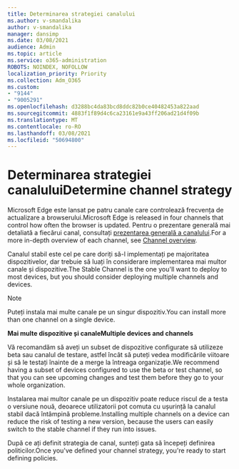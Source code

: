 ```yaml
---
title: Determinarea strategiei canalului
ms.author: v-smandalika
author: v-smandalika
manager: dansimp
ms.date: 03/08/2021
audience: Admin
ms.topic: article
ms.service: o365-administration
ROBOTS: NOINDEX, NOFOLLOW
localization_priority: Priority
ms.collection: Adm_O365
ms.custom:
- "9144"
- "9005291"
ms.openlocfilehash: d3288bc4da83bcd8ddc82b0ce40482453a822aad
ms.sourcegitcommit: 4883f1f89d4c6ca23161e9a43ff206ad21d4f09b
ms.translationtype: MT
ms.contentlocale: ro-RO
ms.lasthandoff: 03/08/2021
ms.locfileid: "50694800"
---
```

# <a name="determine-channel-strategy"></a><span data-ttu-id="a791f-102">Determinarea strategiei canalului</span><span class="sxs-lookup"><span data-stu-id="a791f-102">Determine channel strategy</span></span>

<span data-ttu-id="a791f-103">Microsoft Edge este lansat pe patru canale care controlează frecvența de actualizare a browserului.</span><span class="sxs-lookup"><span data-stu-id="a791f-103">Microsoft Edge is released in four channels that control how often the browser is updated.</span></span> <span data-ttu-id="a791f-104">Pentru o prezentare generală mai detaliată a fiecărui canal, consultați [prezentarea generală a canalului](https://docs.microsoft.com/DeployEdge/microsoft-edge-channels#channel-overview).</span><span class="sxs-lookup"><span data-stu-id="a791f-104">For a more in-depth overview of each channel, see [Channel overview](https://docs.microsoft.com/DeployEdge/microsoft-edge-channels#channel-overview).</span></span>

<span data-ttu-id="a791f-105">Canalul stabil este cel pe care doriți să-l implementați pe majoritatea dispozitivelor, dar trebuie să luați în considerare implementarea mai multor canale și dispozitive.</span><span class="sxs-lookup"><span data-stu-id="a791f-105">The Stable Channel is the one you'll want to deploy to most devices, but you should consider deploying multiple channels and devices.</span></span>

> [!NOTE]
> <span data-ttu-id="a791f-106">Puteți instala mai multe canale pe un singur dispozitiv.</span><span class="sxs-lookup"><span data-stu-id="a791f-106">You can install more than one channel on a single device.</span></span>

<span data-ttu-id="a791f-107">**Mai multe dispozitive și canale**</span><span class="sxs-lookup"><span data-stu-id="a791f-107">**Multiple devices and channels**</span></span>

<span data-ttu-id="a791f-108">Vă recomandăm să aveți un subset de dispozitive configurate să utilizeze beta sau canalul de testare, astfel încât să puteți vedea modificările viitoare și să le testați înainte de a merge la întreaga organizație.</span><span class="sxs-lookup"><span data-stu-id="a791f-108">We recommend having a subset of devices configured to use the beta or test channel, so that you can see upcoming changes and test them before they go to your whole organization.</span></span>

<span data-ttu-id="a791f-109">Instalarea mai multor canale pe un dispozitiv poate reduce riscul de a testa o versiune nouă, deoarece utilizatorii pot comuta cu ușurință la canalul stabil dacă întâmpină probleme.</span><span class="sxs-lookup"><span data-stu-id="a791f-109">Installing multiple channels on a device can reduce the risk of testing a new version, because the users can easily switch to the stable channel if they run into issues.</span></span>

<span data-ttu-id="a791f-110">După ce ați definit strategia de canal, sunteți gata să începeți definirea politicilor.</span><span class="sxs-lookup"><span data-stu-id="a791f-110">Once you've defined your channel strategy, you're ready to start defining policies.</span></span>

